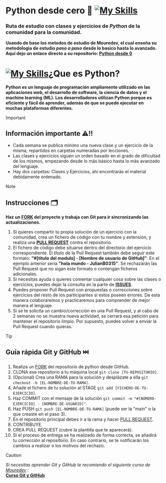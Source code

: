 # **Python desde cero 🥸** [![My Skills](https://skillicons.dev/icons?i=python&theme=dark)](https://skillicons.dev)
### **Ruta de estudio con clases y ejercicios de *Python* de la comunidad para la comunidad.**
**Usando de base los metodos de estudio de Mouredev, el cual enseña su metodologia de estudio *paso a paso* desde lo basico hasta lo avanzado. Aquí dejo un enlace directo a su repositorio: [Python desde 0](https://github.com/mouredev/Hello-Python)**

# [![My Skills](https://skillicons.dev/icons?i=python&theme=dark)](https://skillicons.dev)¿Que es Python?
**Python es un lenguaje de programación ampliamente utilizado en las aplicaciones web, el desarrollo de software, la ciencia de datos y el machine learning (ML). Los desarrolladores utilizan Python porque es eficiente y fácil de aprender, además de que se puede ejecutar en muchas plataformas diferentes.**
>[!IMPORTANT]
>## Información importante ⚠️‼️
>* Cada semana se publica mínimo una nueva clase y un ejercicio de la misma, repartidos en carpetas numeradas por lecciones.
>* Las clases y ejercicios siguen un orden basado en el grado de dificultad de los mismos, empezando desde lo más básico hasta lo más avanzado del lenguaje.
>* Hay dos carpetas: Clases y Ejercicios, ahí encontrarás el material debidamente ordenado.

> [!NOTE]
>## Instrucciones 🗂️
>**Haz un [FORK](https://github.com/JulianB0315/Python_0_to_hero.git) del proyecto y trabaja con Git para ir sincronizando las actualizaciones.**
>1. Si quieres compartir tu propia solución de un ejercicio con la comunidad, crea un fichero de código con tu nombre y extensión, y realiza una [**PULL REQUEST**](https://docs.github.com/es/pull-requests/collaborating-with-pull-requests/proposing-changes-to-your-work-with-pull-requests/creating-a-pull-request) contra el repositorio.
>2. El fichero de código debe situarse dentro del directorio del ejercicio correspondiente. El título de la Pull Request también debe seguir este formato: **"#[titulo del modulo] - [Nombre de usuario de GitHub]"**. En el ejemplo anterior sería **"hola mundo - JulianB0315"**. Se rechazarán las Pull Request que no sigan este formato o contengan ficheros adicionales.
>3. Si necesitas ayuda o quieres comentar cualquier cosa sobre las clases o ejercicios, puedes dejar la consulta en la parte de [**ISSUES**](https://github.com/JulianB0315/Python_0_to_hero/issues).
>4. Puedes proponer Pull Request con propuestas o correcciones sobre ejercicios del resto de los participantes si estos poseen errores. De esta manera colaboraremos y practicaremos para comprender de mejor manera el lenguaje.
>5. Si se te solicita un cambio/corrección en una Pull Request, y al cabo de 2 semanas no se muestra nueva actividad, se cerrará esa petición para mantener el repositorio limpio. Por supuesto, puedes volver a enviar la Pull Request cuando quieras.

> [!TIP]
>##  Guía rápida Git y GitHub ⏭️
>1. Realiza un [FORK](https://github.com/JulianB0315/Python_0_to_hero.git) del repositorio de python desde GitHub.
>2. CLONA ese repositorio a tu máquina local `git clone [TU-REPOSITORIO]`.
>3. (Opcional) Crea una RAMA para la solución y desplázate a ella `git checkout -b [EL-NOMBRE-DE-TU-RAMA]`.
>4. Añade el fichero de tu solución al STAGE `git add [FICHERO-DE-TU-EJERCICIO]`.
>5. Haz COMMIT con el mensaje de la solución `git commit -m "#[NÚMERO-EJERCICIO] - [NOMBRE-DE-USUARIO]"`.
>6. Haz PUSH `git push [EL-NOMBRE-DE-TU-RAMA]` (puede ser la "main" o la que creaste en el paso 3).
>7. En el repositorio principal debes ir a la rama y hacer [PULL REQUEST](https://docs.github.com/es/pull-requests/collaborating-with-pull-requests/proposing-changes-to-your-work-with-pull-requests/creating-a-pull-request).
>8. CONTRIBUYE.
>9. CREA PULL REQUEST (cubre la plantilla que te aparecerá).
>10. Si el proceso de entrega se ha realizado de forma correcta, se añadirá tu corrección al repositorio. En caso contrario, se te notificarán los cambios a realizar o los motivos del rechazo.

> [!CAUTION]
>*Si necesitas aprender Git y GitHub te recomiendo el siguiente curso de [Mouredev](https://github.com/mouredev) :*<br>
>**[Curso Git y GitHub](https://github.com/mouredev/hello-git)**

